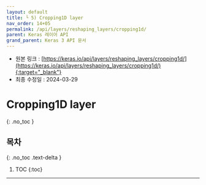 ```yaml
---
layout: default
title: └ 5) Cropping1D layer
nav_order: 14+05
permalink: /api/layers/reshaping_layers/cropping1d/
parent: Keras 레이어 API
grand_parent: Keras 3 API 문서
---
```


* 원본 링크 : [https://keras.io/api/layers/reshaping_layers/cropping1d/](https://keras.io/api/layers/reshaping_layers/cropping1d/){:target="_blank"}
* 최종 수정일 : 2024-03-29

# Cropping1D layer
{: .no_toc }

## 목차
{: .no_toc .text-delta }

1. TOC
{:toc}

---
